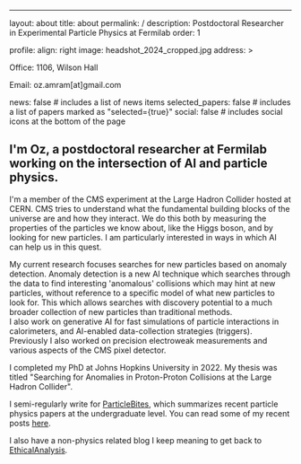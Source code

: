 ---
layout: about
title: about
permalink: /
description: Postdoctoral Researcher in Experimental Particle Physics at Fermilab
order: 1

profile:
  align: right
  image: headshot_2024_cropped.jpg
  address: >
    <p>Office: 1106, Wilson Hall</p>
    <p>Email: oz.amram[at]gmail.com</p>

news: false  # includes a list of news items
selected_papers: false # includes a list of papers marked as "selected={true}"
social: false  # includes social icons at the bottom of the page

## I'm Oz, a postdoctoral researcher at Fermilab working on the intersection of AI and particle physics.

I'm a member of the CMS experiment at the Large Hadron Collider hosted at CERN. 
CMS tries to understand what the fundamental building blocks of
the universe are and how they interact.
We do this both by measuring the properties of the
particles we know about, like the Higgs boson, and by looking for new particles.
I am particularly interested in ways in which AI can help us
in this quest.


My current research focuses searches for new particles based on anomaly detection.
Anomaly detection is a new AI technique which searches through the data to find interesting 'anomalous' collisions which may hint at new particles, without 
reference to a specific model of what new particles to look for. 
This which allows searches with discovery potential to a much broader collection of new particles than traditional methods.  
I also work on generative AI for fast simulations of particle interactions in calorimeters,
and AI-enabled data-collection strategies (triggers).
Previously I also worked on precision electroweak measurements
and various aspects of the CMS pixel detector.

I completed my PhD at Johns Hopkins University in 2022.
My thesis was titled "Searching for Anomalies in Proton-Proton Collisions at the Large Hadron Collider".


I semi-regularly write for [ParticleBites](https://www.particlebites.com/), which summarizes recent particle physics papers at the undergraduate
level. You can read some of my recent posts
[here](https://www.particlebites.com/?author=30). 

I also have a non-physics related blog I keep meaning to get back to
[EthicalAnalysis](https://ethicalanalysisblog.wordpress.com/).
